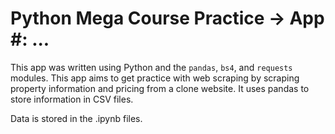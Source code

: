 # Python Mega Course Practice -> App #: ...
This app was written using Python and the ```pandas```, ```bs4```, and ```requests``` modules. This app aims to get practice with web scraping by scraping property information and pricing from a clone website. It uses pandas to store information in CSV files.

Data is stored in the .ipynb files. 
